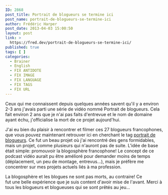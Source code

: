 ```yaml
---
ID: 2868
post_title: Portrait de blogueurs se termine ici
post_name: portrait-de-blogueurs-se-termine-ici
author: Frédéric Harper
post_date: 2013-04-03 15:00:50
layout: post
link: >
  https://fred.dev/portrait-de-blogueurs-se-termine-ici/
published: true
tags: [ ]
categories:
  - Brainer
  - English
  - FIX ANTIDOTE
  - FIX IMAGE
  - FIX LANGUAGE
  - FIX TAGS
  - FIX URL
---
```

Ceux qui me connaissent depuis quelques années savent qu'il y a environ 2-3 ans j'avais parti une série de vidéo nommé Portrait de blogueurs. Cela fait environ 2 ans que je n'ai pas faits d'entrevue et le nom de domaine ayant échu, j'officialise la mort de ce projet aujourd'hui.

J'ai eu bien du plaisir à rencontrer et filmer ces 27 blogueurs francophones, que vous pouvez maintenant retrouver ici en cherchant le tag <a href="http://fred.dev/tag/portrait-de-blogueurs/">portrait de blogueurs</a>. Ce fut un beau projet où j'ai rencontré des gens formidables, mais un projet, comme plusieurs qui n'auront pas de suite. L'idée de base était simple: promouvoir la blogosphère francophone! Le concept de ce podcast vidéo aurait pu être amélioré pour demander moins de temps (déplacement, un peu de montage, entrevus...), mais je préfère me concentrer sur mes projets actuels liés à ma profession.

La blogosphère et les blogues ne sont pas morts, au contraire! Ce fut une belle expérience que je suis content d'avoir mise de l'avant. Merci à tous les blogueurs et blogueuses qui se sont prêtés au jeu...